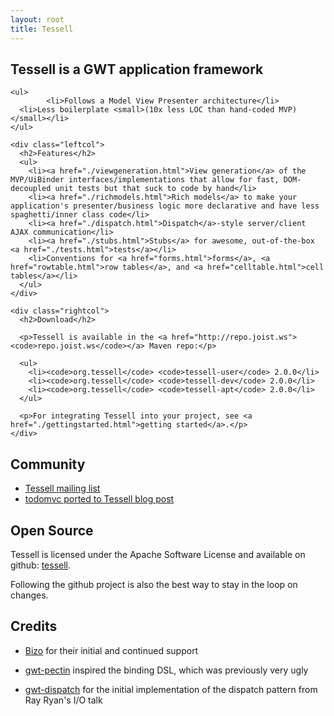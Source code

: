 ```yaml
---
layout: root
title: Tessell
---
```


<div id="featurecontainer">
  <div id="maincontainer">
    <h2>Tessell is a GWT application framework</h2>

    <ul>
			<li>Follows a Model View Presenter architecture</li>
      <li>Less boilerplate <small>(10x less LOC than hand-coded MVP)</small></li>
    </ul>

    <div class="leftcol">
      <h2>Features</h2>
      <ul>
        <li><a href="./viewgeneration.html">View generation</a> of the MVP/UiBinder interfaces/implementations that allow for fast, DOM-decoupled unit tests but that suck to code by hand</li>
        <li><a href="./richmodels.html">Rich models</a> to make your application's presenter/business logic more declarative and have less spaghetti/inner class code</li>
        <li><a href="./dispatch.html">Dispatch</a>-style server/client AJAX communication</li>
        <li><a href="./stubs.html">Stubs</a> for awesome, out-of-the-box <a href="./tests.html">tests</a></li>
        <li>Conventions for <a href="forms.html">forms</a>, <a href="rowtable.html">row tables</a>, and <a href="celltable.html">cell tables</a></li>
      </ul>
    </div>

    <div class="rightcol">
      <h2>Download</h2>

      <p>Tessell is available in the <a href="http://repo.joist.ws"><code>repo.joist.ws</code></a> Maven repo:</p>

      <ul>
        <li><code>org.tessell</code> <code>tessell-user</code> 2.0.0</li>
        <li><code>org.tessell</code> <code>tessell-dev</code> 2.0.0</li>
        <li><code>org.tessell</code> <code>tessell-apt</code> 2.0.0</li>
      </ul>

      <p>For integrating Tessell into your project, see <a href="./gettingstarted.html">getting started</a>.</p>
    </div>

  </div>
</div>

<div id="contentcontainer">
  <div id="maincontainer" markdown="1">

Community
---------

* [Tessell mailing list](https://groups.google.com/forum/?#!forum/tessell)
* [todomvc ported to Tessell blog post](http://www.draconianoverlord.com/2011/12/10/todomvc-in-gwt-mpv.html)

Open Source
-----------

Tessell is licensed under the Apache Software License and available on github: [tessell](https://github.com/stephenh/tessell).

Following the github project is also the best way to stay in the loop on changes.

Credits
-------

* [Bizo](http://www.bizo.com) for their initial and continued support
* [gwt-pectin](http://code.google.com/p/gwt-pectin/) inspired the binding DSL, which was previously very ugly
* [gwt-dispatch](http://code.google.com/p/gwt-dispatch/) for the initial implementation of the dispatch pattern from Ray Ryan's I/O talk

  </div>
</div>

